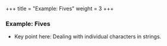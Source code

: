 +++
title = "Example: Fives"
weight = 3
+++

### Example: Fives

 - Key point here: Dealing with individual characters in strings.

